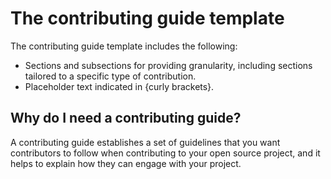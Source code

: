 # The contributing guide template

The contributing guide template includes the following:

- Sections and subsections for providing granularity, including sections tailored to a specific type of contribution.
- Placeholder text indicated in {curly brackets}.

## Why do I need a contributing guide?

A contributing guide establishes a set of guidelines that you want contributors to follow when contributing to your open source project, and it helps to explain how they can engage with your project.
